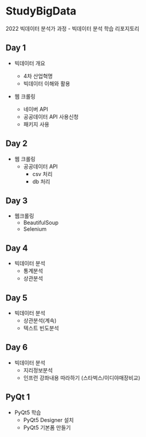 # StudyBigData
2022 빅데이터 분석가 과정 - 빅데이터 분석 학습 리포지토리

## Day 1
- 빅데이터 개요
  - 4차 산업혁명
  - 빅데이터 이해와 활용

- 웹 크롤링
  - 네이버 API
  - 공공데이터 API 사용신청
  - 패키지 사용

## Day 2
- 웹 크롤링
  - 공공데이터 API
    - csv 처리
    - db 처리
  
## Day 3
- 웹크롤링
  - BeautifulSoup
  - Selenium

## Day 4
- 빅데이터 분석
  - 통계분석
  - 상관분석

## Day 5
- 빅데이터 분석
  - 상관분석(계속)
  - 텍스트 빈도분석

## Day 6
- 빅데이터 분석
  - 지리정보분석
  - 인프런 강좌내용 따라하기 (스타벅스/이디야매장비교)

## PyQt 1
- PyQt5 학습
  - PyQt5 Designer 설치
  - PyQt5 기본폼 만들기
  
